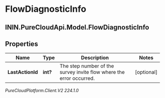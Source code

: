 # FlowDiagnosticInfo

## ININ.PureCloudApi.Model.FlowDiagnosticInfo

## Properties

|Name | Type | Description | Notes|
|------------ | ------------- | ------------- | -------------|
| **LastActionId** | **int?** | The step number of the survey invite flow where the error occurred. | [optional] |



_PureCloudPlatform.Client.V2 224.1.0_
